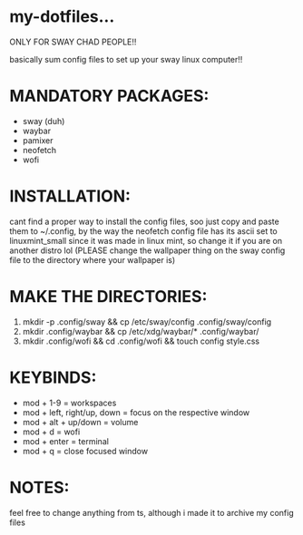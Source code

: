 # my-dotfiles...
ONLY FOR SWAY CHAD PEOPLE!!

basically sum config files to set up your sway linux computer!!

# MANDATORY PACKAGES:
- sway (duh)
- waybar
- pamixer
- neofetch
- wofi

# INSTALLATION:
cant find a proper way to install the config files, soo just copy and paste them to ~/.config, by the way the neofetch config file has its ascii set to linuxmint_small since it was made in linux mint, so change it if you are on another distro lol (PLEASE change the wallpaper thing on the sway config file to the directory where your wallpaper is)

# MAKE THE DIRECTORIES:
1. mkdir -p .config/sway && cp /etc/sway/config .config/sway/config
2. mkdir .config/waybar && cp /etc/xdg/waybar/* .config/waybar/
3. mkdir .config/wofi && cd .config/wofi && touch config style.css

# KEYBINDS:
- mod + 1-9 = workspaces
- mod + left, right/up, down = focus on the respective window
- mod + alt + up/down = volume
- mod + d = wofi
- mod + enter = terminal
- mod + q = close focused window

# NOTES:
feel free to change anything from ts, although i made it to archive my config files
